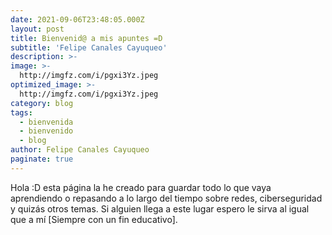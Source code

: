 ```yaml
---
date: 2021-09-06T23:48:05.000Z
layout: post
title: Bienvenid@ a mis apuntes =D
subtitle: 'Felipe Canales Cayuqueo'
description: >-
image: >-
  http://imgfz.com/i/pgxi3Yz.jpeg
optimized_image: >-
  http://imgfz.com/i/pgxi3Yz.jpeg
category: blog
tags:
  - bienvenida
  - bienvenido
  - blog
author: Felipe Canales Cayuqueo
paginate: true
---
```

Hola :D esta página la he creado para guardar todo lo que vaya aprendiendo o repasando a lo largo del tiempo sobre redes, ciberseguridad y quizás otros temas. Si alguien llega a este lugar espero le sirva al igual que a mí [Siempre con un fin educativo].
